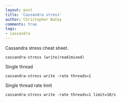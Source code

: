 ```yaml
---
layout: post
title: 'Cassandra stress'
author: Christopher Batey
comments: true
tags:
- cassandra
---
```


Cassandra stress cheat sheet.

```
cassandra-stress (write|read|mixed) 
```

Single thread 

```
cassandra-stress write -rate threads=1
```

Single thread rate limit

```
cassandra-stress write -rate threads=1 limit=10/s
```
